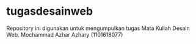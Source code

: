 # tugasdesainweb
Repository ini digunakan untuk mengumpulkan tugas Mata Kuliah Desain Web. Mochammad Azhar Azhary (1101618077)

